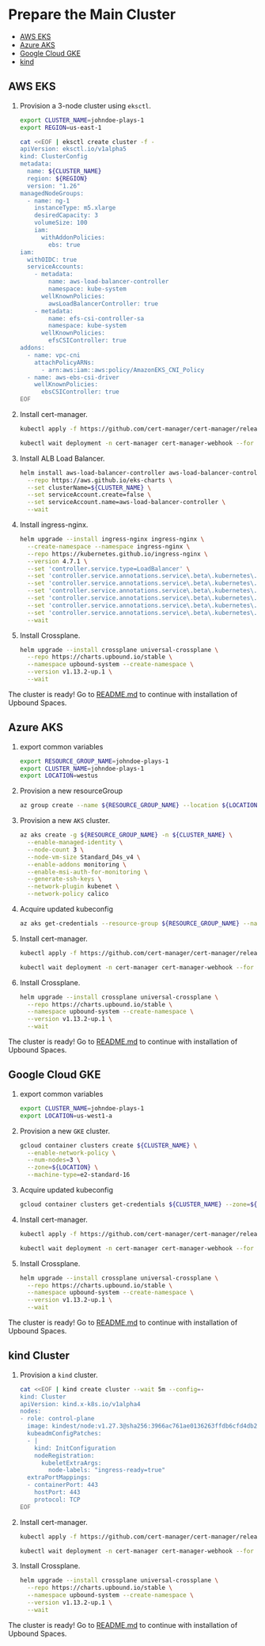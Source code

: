 # Prepare the Main Cluster

* [AWS EKS](#aws-eks)
* [Azure AKS](#azure-aks)
* [Google Cloud GKE](#google-cloud-gke)
* [kind](#kind-cluster)

## AWS EKS

1. Provision a 3-node cluster using `eksctl`.
   ```bash
   export CLUSTER_NAME=johndoe-plays-1
   export REGION=us-east-1
   ```
   ```bash
   cat <<EOF | eksctl create cluster -f -
   apiVersion: eksctl.io/v1alpha5
   kind: ClusterConfig
   metadata:
     name: ${CLUSTER_NAME}
     region: ${REGION}
     version: "1.26"
   managedNodeGroups:
     - name: ng-1
       instanceType: m5.xlarge
       desiredCapacity: 3
       volumeSize: 100
       iam:
         withAddonPolicies:
           ebs: true
   iam:
     withOIDC: true
     serviceAccounts:
       - metadata:
           name: aws-load-balancer-controller
           namespace: kube-system
         wellKnownPolicies:
           awsLoadBalancerController: true
       - metadata:
           name: efs-csi-controller-sa
           namespace: kube-system
         wellKnownPolicies:
           efsCSIController: true
   addons:
     - name: vpc-cni
       attachPolicyARNs:
         - arn:aws:iam::aws:policy/AmazonEKS_CNI_Policy
     - name: aws-ebs-csi-driver
       wellKnownPolicies:
         ebsCSIController: true
   EOF
   ```

1. Install cert-manager.
   ```bash
   kubectl apply -f https://github.com/cert-manager/cert-manager/releases/download/v1.12.3/cert-manager.yaml
   ```
   ```bash
   kubectl wait deployment -n cert-manager cert-manager-webhook --for condition=Available=True --timeout=360s
   ```

1. Install ALB Load Balancer.
   ```bash
   helm install aws-load-balancer-controller aws-load-balancer-controller --namespace kube-system \
     --repo https://aws.github.io/eks-charts \
     --set clusterName=${CLUSTER_NAME} \
     --set serviceAccount.create=false \
     --set serviceAccount.name=aws-load-balancer-controller \
     --wait
   ```

1. Install ingress-nginx.
   ```bash
   helm upgrade --install ingress-nginx ingress-nginx \
     --create-namespace --namespace ingress-nginx \
     --repo https://kubernetes.github.io/ingress-nginx \
     --version 4.7.1 \
     --set 'controller.service.type=LoadBalancer' \
     --set 'controller.service.annotations.service\.beta\.kubernetes\.io/aws-load-balancer-type=external' \
     --set 'controller.service.annotations.service\.beta\.kubernetes\.io/aws-load-balancer-scheme=internet-facing' \
     --set 'controller.service.annotations.service\.beta\.kubernetes\.io/aws-load-balancer-nlb-target-type=ip' \
     --set 'controller.service.annotations.service\.beta\.kubernetes\.io/aws-load-balancer-healthcheck-protocol=http' \
     --set 'controller.service.annotations.service\.beta\.kubernetes\.io/aws-load-balancer-healthcheck-path=/healthz' \
     --set 'controller.service.annotations.service\.beta\.kubernetes\.io/aws-load-balancer-healthcheck-port=10254' \
     --wait
   ```

1. Install Crossplane.
   ```bash
   helm upgrade --install crossplane universal-crossplane \
     --repo https://charts.upbound.io/stable \
     --namespace upbound-system --create-namespace \
     --version v1.13.2-up.1 \
     --wait
   ```

 The cluster is ready! Go to [README.md](./README.md) to continue with installation of Upbound Spaces.

## Azure AKS
1. export common variables
   ```bash
   export RESOURCE_GROUP_NAME=johndoe-plays-1
   export CLUSTER_NAME=johndoe-plays-1
   export LOCATION=westus
   ```

1. Provision a new resourceGroup
   ```bash
   az group create --name ${RESOURCE_GROUP_NAME} --location ${LOCATION}
   ```

1. Provision a new `AKS` cluster.
   ```bash
   az aks create -g ${RESOURCE_GROUP_NAME} -n ${CLUSTER_NAME} \
     --enable-managed-identity \
     --node-count 3 \
     --node-vm-size Standard_D4s_v4 \
     --enable-addons monitoring \
     --enable-msi-auth-for-monitoring \
     --generate-ssh-keys \
     --network-plugin kubenet \
     --network-policy calico
   ```

1. Acquire updated kubeconfig
   ```bash
   az aks get-credentials --resource-group ${RESOURCE_GROUP_NAME} --name ${CLUSTER_NAME}
   ```

1. Install cert-manager.
   ```bash
   kubectl apply -f https://github.com/cert-manager/cert-manager/releases/download/v1.12.3/cert-manager.yaml
   ```
   ```bash
   kubectl wait deployment -n cert-manager cert-manager-webhook --for condition=Available=True --timeout=360s
   ```

1. Install Crossplane.
   ```bash
   helm upgrade --install crossplane universal-crossplane \
     --repo https://charts.upbound.io/stable \
     --namespace upbound-system --create-namespace \
     --version v1.13.2-up.1 \
     --wait
   ```

The cluster is ready! Go to [README.md](./README.md) to continue with installation of Upbound Spaces.

## Google Cloud GKE
1. export common variables
   ```bash
   export CLUSTER_NAME=johndoe-plays-1
   export LOCATION=us-west1-a
   ```

1. Provision a new `GKE` cluster.
   ```bash
   gcloud container clusters create ${CLUSTER_NAME} \
     --enable-network-policy \
     --num-nodes=3 \
     --zone=${LOCATION} \
     --machine-type=e2-standard-16
   ```

1. Acquire updated kubeconfig
   ```bash
   gcloud container clusters get-credentials ${CLUSTER_NAME} --zone=${LOCATION}
   ```

1. Install cert-manager.
   ```bash
   kubectl apply -f https://github.com/cert-manager/cert-manager/releases/download/v1.12.3/cert-manager.yaml
   ```
   ```bash
   kubectl wait deployment -n cert-manager cert-manager-webhook --for condition=Available=True --timeout=360s
   ```

1. Install Crossplane.
   ```bash
   helm upgrade --install crossplane universal-crossplane \
     --repo https://charts.upbound.io/stable \
     --namespace upbound-system --create-namespace \
     --version v1.13.2-up.1 \
     --wait
   ```

The cluster is ready! Go to [README.md](./README.md) to continue with installation of Upbound Spaces.

## kind Cluster

1. Provision a `kind` cluster.
   ```bash
   cat <<EOF | kind create cluster --wait 5m --config=-
   kind: Cluster
   apiVersion: kind.x-k8s.io/v1alpha4
   nodes:
   - role: control-plane
     image: kindest/node:v1.27.3@sha256:3966ac761ae0136263ffdb6cfd4db23ef8a83cba8a463690e98317add2c9ba72
     kubeadmConfigPatches:
     - |
       kind: InitConfiguration
       nodeRegistration:
         kubeletExtraArgs:
           node-labels: "ingress-ready=true"
     extraPortMappings:
     - containerPort: 443
       hostPort: 443
       protocol: TCP
   EOF
   ```

1. Install cert-manager.
   ```bash
   kubectl apply -f https://github.com/cert-manager/cert-manager/releases/download/v1.12.3/cert-manager.yaml
   ```
   ```bash
   kubectl wait deployment -n cert-manager cert-manager-webhook --for condition=Available=True --timeout=360s
   ```

1. Install Crossplane.
   ```bash
   helm upgrade --install crossplane universal-crossplane \
     --repo https://charts.upbound.io/stable \
     --namespace upbound-system --create-namespace \
     --version v1.13.2-up.1 \
     --wait
   ```

 The cluster is ready! Go to [README.md](./README.md) to continue with installation of Upbound Spaces.
